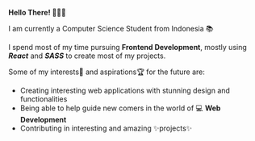 **Hello There! 👋🙋‍♂️**

I am currently a Computer Science Student from Indonesia 📚

I spend most of my time pursuing **Frontend Development**, mostly using ***React*** and ***SASS*** to create most of my projects.

Some of my interests🎇 and aspirations🏆 for the future are:
* Creating interesting web applications with stunning design and functionalities
* Being able to help guide new comers in the world of 💻 **Web Development**
* Contributing in interesting and amazing ✨projects✨

